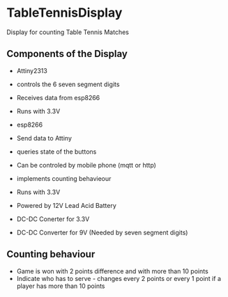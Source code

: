 # TableTennisDisplay
Display for counting Table Tennis Matches

## Components of the Display

* Attiny2313 
 * controls the 6 seven segment digits
 * Receives data from esp8266
 * Runs with 3.3V

* esp8266
 * Send data to Attiny
 * queries state of the buttons
 * Can be controled by mobile phone (mqtt or http)
 * implements counting behavieour
 * Runs with 3.3V

* Powered by 12V Lead Acid Battery

* DC-DC Conerter for 3.3V

* DC-DC Converter for 9V  (Needed by seven segment digits)

## Counting behaviour

* Game is won with 2 points difference and with more than 10 points
* Indicate who has to serve - changes every 2 points or every 1 point if a player has more than 10 points

